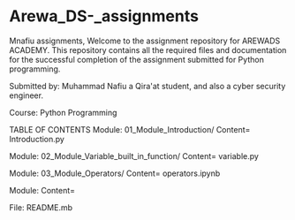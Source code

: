 # Arewa_DS-_assignments
 Mnafiu assignments,
Welcome to the assignment repository for AREWADS ACADEMY. This repository contains all the required files and documentation for the successful completion of the assignment submitted for Python programming.

Submitted by: Muhammad Nafiu a Qira'at student,  and also a cyber security engineer.

Course: Python Programming

TABLE OF CONTENTS
Module: 01_Module_Introduction/
Content= Introduction.py

Module: 02_Module_Variable_built_in_function/
Content= variable.py

Module: 03_Module_Operators/
Content= operators.ipynb

Module:
Content=

File: README.mb
